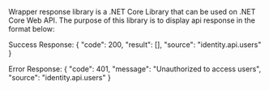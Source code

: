 Wrapper response library is a .NET Core Library that can be used on .NET Core Web API. The purpose of this library is to display api response in the format below:

Success Response:
{
   "code": 200,
   "result": [],
   "source": "identity.api.users"
}

Error Response:
{
   "code": 401,
   "message": "Unauthorized to access users",
   "source": "identity.api.users"
}
